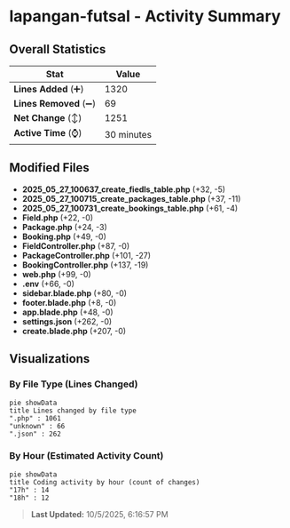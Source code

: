 # lapangan-futsal - Activity Summary 

## Overall Statistics

| Stat                   | Value                                                             |
| ---------------------- | ----------------------------------------------------------------- |
| **Lines Added** (➕)   | 1320                                          |
| **Lines Removed** (➖) | 69                                        |
| **Net Change** (↕)    | 1251                |
| **Active Time** (⌚)   | 30 minutes |


## Modified Files
- **2025_05_27_100637_create_fiedls_table.php** (+32, -5)
- **2025_05_27_100715_create_packages_table.php** (+37, -11)
- **2025_05_27_100731_create_bookings_table.php** (+61, -4)
- **Field.php** (+22, -0)
- **Package.php** (+24, -3)
- **Booking.php** (+49, -0)
- **FieldController.php** (+87, -0)
- **PackageController.php** (+101, -27)
- **BookingController.php** (+137, -19)
- **web.php** (+99, -0)
- **.env** (+66, -0)
- **sidebar.blade.php** (+80, -0)
- **footer.blade.php** (+8, -0)
- **app.blade.php** (+48, -0)
- **settings.json** (+262, -0)
- **create.blade.php** (+207, -0)

## Visualizations

### By File Type (Lines Changed)

```mermaid
pie showData
title Lines changed by file type
".php" : 1061
"unknown" : 66
".json" : 262
```

### By Hour (Estimated Activity Count)

```mermaid
pie showData
title Coding activity by hour (count of changes)
"17h" : 14
"18h" : 12
```


> **Last Updated:** 10/5/2025, 6:16:57 PM